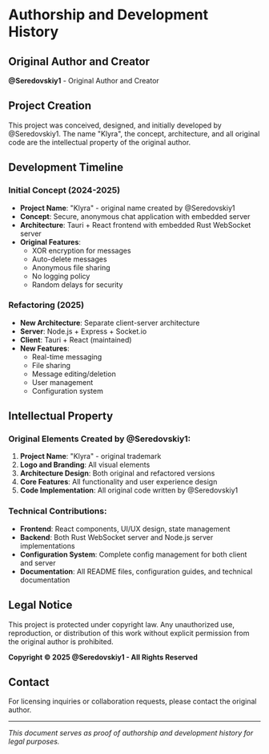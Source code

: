 # Authorship and Development History

## Original Author and Creator
**@Seredovskiy1** - Original Author and Creator

## Project Creation
This project was conceived, designed, and initially developed by @Seredovskiy1. The name "Klyra", the concept, architecture, and all original code are the intellectual property of the original author.

## Development Timeline

### Initial Concept (2024-2025)
- **Project Name**: "Klyra" - original name created by @Seredovskiy1
- **Concept**: Secure, anonymous chat application with embedded server
- **Architecture**: Tauri + React frontend with embedded Rust WebSocket server
- **Original Features**: 
  - XOR encryption for messages
  - Auto-delete messages
  - Anonymous file sharing
  - No logging policy
  - Random delays for security

### Refactoring (2025)
- **New Architecture**: Separate client-server architecture
- **Server**: Node.js + Express + Socket.io
- **Client**: Tauri + React (maintained)
- **New Features**:
  - Real-time messaging
  - File sharing
  - Message editing/deletion
  - User management
  - Configuration system

## Intellectual Property

### Original Elements Created by @Seredovskiy1:
1. **Project Name**: "Klyra" - original trademark
2. **Logo and Branding**: All visual elements
3. **Architecture Design**: Both original and refactored versions
4. **Core Features**: All functionality and user experience design
5. **Code Implementation**: All original code written by @Seredovskiy1

### Technical Contributions:
- **Frontend**: React components, UI/UX design, state management
- **Backend**: Both Rust WebSocket server and Node.js server implementations
- **Configuration System**: Complete config management for both client and server
- **Documentation**: All README files, configuration guides, and technical documentation

## Legal Notice

This project is protected under copyright law. Any unauthorized use, reproduction, or distribution of this work without explicit permission from the original author is prohibited.

**Copyright © 2025 @Seredovskiy1 - All Rights Reserved**

## Contact

For licensing inquiries or collaboration requests, please contact the original author.

---

*This document serves as proof of authorship and development history for legal purposes.*
